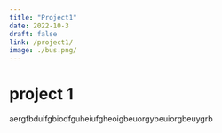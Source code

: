 ```yaml
---
title: "Project1"
date: 2022-10-3
draft: false
link: /project1/
image: ./bus.png/
---
```


# project 1

aergfbduifgbiodfguheiufgheoigbeuorgybeuiorgbeuygrb
